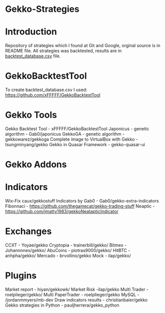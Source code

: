 # Gekko-Strategies
# Introduction
Repository of strategies which I found at Git and Google, orginal source is in README file. All strategies was backtested, results are in [backtest_database.csv](https://github.com/xFFFFF/Gekko-Strategies/blob/master/backtest_database.csv) file.

# GekkoBacktestTool
To create backtest_database.csv I used: https://github.com/xFFFFF/GekkoBacktestTool

# Gekko Tools
Gekko Backtest Tool - xFFFFF/GekkoBacktestTool
Japonicus - genetic algorithm - Gab0/japonicus
GekkoGA - genetic algorithm - gekkowarez/gekkoga
Complete image to VirtualBox with Gekko - tsungminyang/gekko
Gekko in Quasar Framework - gekko-quasar-ui

# Gekko Addons
# Indicators
Wix-Fix caux/gekkostuff
Indicators by Gab0 - Gab0/gekko-extra-indicators
Fibonnaci - https://github.com/thegamecat/gekko-trading-stuff
Neaptic - https://github.com/jmatty1983/gekkoNeatapticIndicator
# Exchanges
CCXT - Yoyae/gekko
Cryptopia - trainerbill/gekko/
Bitmex - Johannnnes/gekko/
AbuCoins - piotras9000/gekko/
HitBTC - anhpha/gekko/
Mercado - brvollino/gekko
Mock - ilap/gekko/
# Plugins
Market report - hiyan/gekkowk/
Market Risk -ilap/gekko
Multi Trader - roelplieger/gekko/
Multi PaperTrader - roelplieger/gekko
MySQL - /jordanmmyers/mb-dev
Draw indicators results - christianbaier/gekko
Gekko strategies in Python - pauljherrera/gekko_python

